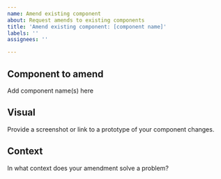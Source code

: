 ```yaml
---
name: Amend existing component
about: Request amends to existing components
title: 'Amend existing component: [component name]'
labels: ''
assignees: ''

---
```


## Component to amend

Add component name(s) here

## Visual

Provide a screenshot or link to a prototype of your component changes.

## Context

In what context does your amendment solve a problem?
